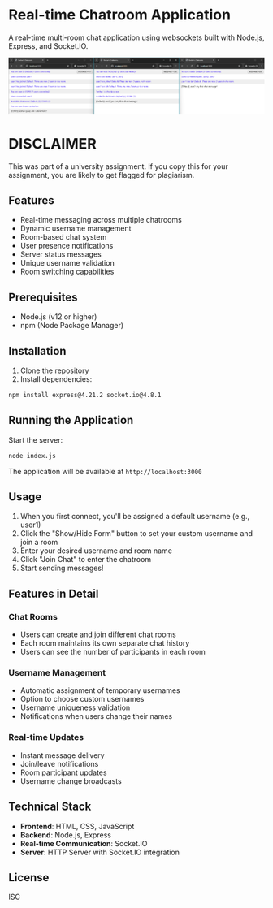 # Real-time Chatroom Application

A real-time multi-room chat application using websockets built with Node.js, Express, and Socket.IO.

![Chatroom UI Screenshot](./images/ui-sample-image.png)

# DISCLAIMER

This was part of a university assignment. If you copy this for your assignment, you are likely to get flagged for plagiarism.

## Features

- Real-time messaging across multiple chatrooms
- Dynamic username management
- Room-based chat system
- User presence notifications
- Server status messages
- Unique username validation
- Room switching capabilities

## Prerequisites

- Node.js (v12 or higher)
- npm (Node Package Manager)

## Installation

1. Clone the repository
2. Install dependencies:
```bash
npm install express@4.21.2 socket.io@4.8.1
```

## Running the Application

Start the server:
```bash
node index.js
```

The application will be available at `http://localhost:3000`

## Usage

1. When you first connect, you'll be assigned a default username (e.g., user1)
2. Click the "Show/Hide Form" button to set your custom username and join a room
3. Enter your desired username and room name
4. Click "Join Chat" to enter the chatroom
5. Start sending messages!

## Features in Detail

### Chat Rooms
- Users can create and join different chat rooms
- Each room maintains its own separate chat history
- Users can see the number of participants in each room

### Username Management
- Automatic assignment of temporary usernames
- Option to choose custom usernames
- Username uniqueness validation
- Notifications when users change their names

### Real-time Updates
- Instant message delivery
- Join/leave notifications
- Room participant updates
- Username change broadcasts

## Technical Stack

- **Frontend**: HTML, CSS, JavaScript
- **Backend**: Node.js, Express
- **Real-time Communication**: Socket.IO
- **Server**: HTTP Server with Socket.IO integration

## License

ISC